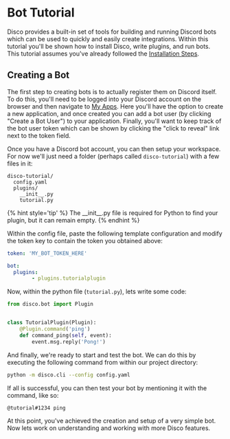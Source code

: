 # Bot Tutorial

Disco provides a built-in set of tools for building and running Discord bots which can be used to quickly and easily create integrations. Within this tutorial you'll be shown how to install Disco, write plugins, and run bots. This tutorial assumes you've already followed the [Installation Steps](../installation.md).

## Creating a Bot

The first step to creating bots is to actually register them on Discord itself. To do this, you'll need to be logged into your Discord account on the browser and then navigate to [My Apps](https://discordapp.com/developers/applications/me). Here you'll have the option to create a new application, and once created you can add a bot user (by clicking "Create a Bot User") to your application. Finally, you'll want to keep track of the bot user token which can be shown by clicking the "click to reveal" link next to the token field.

Once you have a Discord bot account, you can then setup your workspace. For now we'll just need a folder (perhaps called `disco-tutorial`) with a few files in it:

```
disco-tutorial/
  config.yaml
  plugins/
    __init__.py
    tutorial.py
```

{% hint style='tip' %}
The \_\_init\_\_.py file is required for Python to find your plugin, but it can remain empty.
{% endhint %}


Within the config file, paste the following template configuration and modify the token key to contain the token you obtained above:

```yaml
token: 'MY_BOT_TOKEN_HERE'

bot:
  plugins:
		- plugins.tutorialplugin
```

Now, within the python file (`tutorial.py`), lets write some code:


```python
from disco.bot import Plugin


class TutorialPlugin(Plugin):
    @Plugin.command('ping')
    def command_ping(self, event):
        event.msg.reply('Pong!')
```

And finally, we're ready to start and test the bot. We can do this by executing the following command from within our project directory:


```sh
python -m disco.cli --config config.yaml
```

If all is successful, you can then test your bot by mentioning it with the command, like so:

```
@tutorial#1234 ping
```

At this point, you've achieved the creation and setup of a very simple bot. Now lets work on understanding and working with more Disco features.
